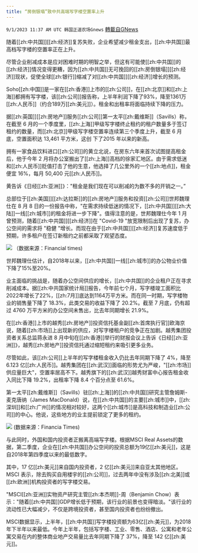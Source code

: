```yaml
---
title: “房倒银塌”致中共高端写字楼空置率上升
---
```

`9/1/2023 11:37 AM UTC 韩国正道农场Gnews` [轉載自GNews](https://gnews.org/articles/1630727)

   
随着[[zh:中共国]][[zh:经济]]复苏失败，企业希望减少租金支出，[[zh:中共国]]最高档写字楼的空置率正在上升。

  

尽管企业削减成本是应对困难时期的明智之举，但这有可能使[[zh:中共国]]的[[zh:经济]]情况变得更糟，因为[[zh:中共国]]无可挽回的[[zh:房倒银塌]][[zh:经济]]现状，促使全球[[zh:银行]]缩减了对[[zh:中共国]][[zh:经济]]增长的预测。

 Soho[[zh:中国]]是一家在[[zh:香港]]上市的[[zh:公司]]，在[[zh:北京]]和[[zh:上海]]都拥有写字楼，该[[zh:公司]]报告称，上半年利润下降了93%，降至1361万[[zh:人民币]]（约合189万[[zh:美元]]）。租金和出租率将面临持续下降的压力。

  

据[[zh:英国]][[zh:房地产]]服务[[zh:公司]]第一太平[[zh:戴维斯]]（Savills）称，在截至 6 月的一个季度里，[[zh:上海]]甲级写字楼终止租约的租户数量多于签订租约的数量，而[[zh:北京]]甲级写字楼空置率连续第三个季度上升，截至 6 月底，空置面积达 13,461 平方米，这创 下了2015 年以来的新高。

  

拥有一家食品饮料进口[[zh:公司]]的黄立北说，在房东六年来首次试图提高租金后，他于今年 2 月将办公室搬出了[[zh:上海]]高档的徐家汇地区。由于需求低迷和[[zh:人民币]]贬值打击了他的生意，他选择了几公里外的一个[[zh:地点]]，租金便宜 16%，每月 50,400 元[[zh:人民币]]。

  

黄告诉《日经[[zh:亚洲]]》："租金是我们现在可以削减的为数不多的开销之一。”

  

总部位于[[zh:美国]][[zh:达拉斯]]的[[zh:房地产]]服务和投资[[zh:公司]]世邦魏理仕在 8 月 8 日的一份报告中称，"在需求持续低迷的情况下，[[zh:中共国]][[zh:大陆]]一线[[zh:城市]]的租金将进一步下降"。值得注意的是，世邦魏理仕今年 1 月曾预测，随着[[zh:中共国]][[zh:经济]]在 "Covid-19 "放宽限制后出现了复苏，办公空间的需求将 "稳健 "增长。而现在由于[[zh:中共国]][[zh:经济]]复苏速度低于预期，许多租户在签订新租约之前都采取了观望态度。

  

![](ipfs://QmeGAgUocZBvNckT7fLX4Qe6r2uhjuYJQ4PQ8QseFhiKCK?.png)
（数据来源：Financial times)



世邦魏理仕估计，自2018年以来，[[zh:中共国]]一线[[zh:城市]]的办公物业价值下降了15%至20%。

业主面临的挑战是，随着办公空间供应的增长，[[zh:中共国]]的企业租户正在寻求削减成本。据[[zh:中共国家统计局]]报告，今年前七个月，写字楼竣工面积比2022年增长了22%，[[zh:7月]]底达到1164万平方米。而在同一时期，写字楼物业的销售量下降了 18.3%，此类交易的收益下降了 20.2%。截至 7 月底，仍有超过 4760 万平方米的办公空间未售出，比去年同期增长 21.9%。

  

在[[zh:香港]]上市的越秀[[zh:房地产]]投资信托基金副[[zh:首席执行官]]欧海京说，随着[[zh:市场]]上出现新的供应，对写字楼租户的竞争正在加剧。越秀集团投资者关系总监蒋永进 8 月中旬在[[zh:香港]]举行的财报会议上告诉《日经[[zh:亚洲]]》，越秀[[zh:房地产]]投资信托通过缩短租约来吸引更多业务。

  

尽管如此，该[[zh:公司]]上半年的写字楼租金收入仍比去年同期下降了 4%，降至 6.123 亿[[zh:人民币]]。越秀集团在[[zh:武汉]]面临的形势尤为严峻，"[[zh:市场]]供应量巨大"，空置率居高不下。越秀旗下的[[zh:武汉]]越秀财富中心报告租金收入同比下降 19.2%，出租率下降 8.4 个百分点至 61.6%。

  

第一太平[[zh:戴维斯]]（Savills）驻[[zh:上海]]的[[zh:中共国]]研究主管詹姆斯-麦克唐纳（James MacDonald）说，在[[zh:中共国]]的主要[[zh:城市]]中，[[zh:深圳]]和[[zh:广州]]的情况相对较好，这两个[[zh:城市]]是高科技和制造业[[zh:公司]]的中心。他说，这些地方的业主提前锁定了更多的租约。

  
![](ipfs://QmbzjNVx3jTjZDG6avYG2pX41GZuvJM1rPeRSnVs4A6A7P?.png)
(数据来源：Financia Times)


与此同时，外国和国内投资者正搬离高端写字楼。根据MSCI Real Assets的数据，第二季度，企业在[[zh:中共国]]办公空间的投资总额为19亿[[zh:美元]]，这是自2018年第四季度以来的最低数字。

  

其中，17 亿[[zh:美元]]来自国内投资者，2 亿[[zh:美元]]来自亚太其他地区。MSCI 表示，除去购买自用楼宇的[[zh:公司]]，过去两年中没有涉及[[zh:北美]]或[[zh:欧洲]]机构投资者的写字楼交易。

  

"MSCI[[zh:亚洲]]实物资产研究主管[[zh:本杰明]]-周（Benjamin Chow）表示："随着[[zh:中共国]]GDP增长低于预期，该行业的前景也变得暗淡。"该行业的流动性已大幅减少，不仅是跨境投资者，甚至国内投资者也纷纷撤出。

  

MSCI数据显示，上半年，[[zh:中共国]]写字楼投资额为63亿[[zh:美元]]，为2018年下半年以来最低。今年上半年，包括写字楼、工业、零售、酒店、公寓和老年公寓交易在内的整体商业地产交易量比去年同期下降了 37%，降至 142 亿[[zh:美元]]。
